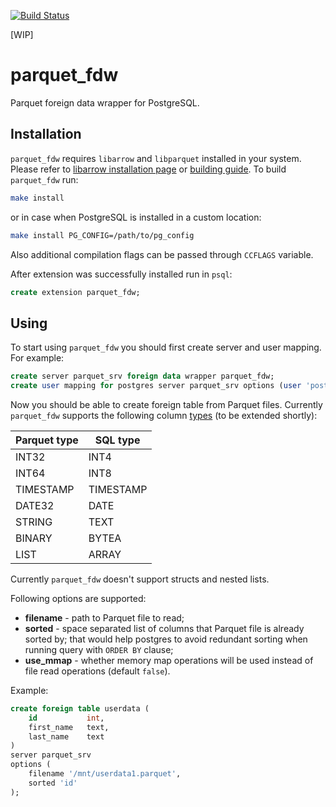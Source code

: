 [![Build Status](https://travis-ci.org/zilder/parquet_fdw.svg?branch=master)](https://travis-ci.org/zilder/parquet_fdw)

[WIP]

# parquet_fdw

Parquet foreign data wrapper for PostgreSQL.

## Installation

`parquet_fdw` requires `libarrow` and `libparquet` installed in your system. Please refer to [libarrow installation page](https://arrow.apache.org/install/) or [building guide](https://github.com/apache/arrow/blob/master/cpp/README.md).
To build `parquet_fdw` run:
```sh
make install
```
or in case when PostgreSQL is installed in a custom location:
```sh
make install PG_CONFIG=/path/to/pg_config
```
Also additional compilation flags can be passed through `CCFLAGS` variable.

After extension was successfully installed run in `psql`:
```sql
create extension parquet_fdw;
```

## Using
To start using `parquet_fdw` you should first create server and user mapping. For example:
```sql
create server parquet_srv foreign data wrapper parquet_fdw;
create user mapping for postgres server parquet_srv options (user 'postgres');
```
Now you should be able to create foreign table from Parquet files. Currently `parquet_fdw` supports the following column [types](https://github.com/apache/arrow/blob/master/cpp/src/arrow/type.h) (to be extended shortly):

| Parquet type |  SQL type |
|--------------|-----------|
|        INT32 |      INT4 |
|        INT64 |      INT8 |
|    TIMESTAMP | TIMESTAMP |
|       DATE32 |      DATE |
|       STRING |      TEXT |
|       BINARY |     BYTEA |
|         LIST |     ARRAY |

Currently `parquet_fdw` doesn't support structs and nested lists.

Following options are supported:
* **filename** - path to Parquet file to read;
* **sorted** - space separated list of columns that Parquet file is already sorted by; that would help postgres to avoid redundant sorting when running query with `ORDER BY` clause;
* **use_mmap** - whether memory map operations will be used instead of file read operations (default `false`).

Example:
```sql
create foreign table userdata (
    id           int,
    first_name   text,
    last_name    text
)
server parquet_srv
options (
    filename '/mnt/userdata1.parquet',
    sorted 'id'
);
```

